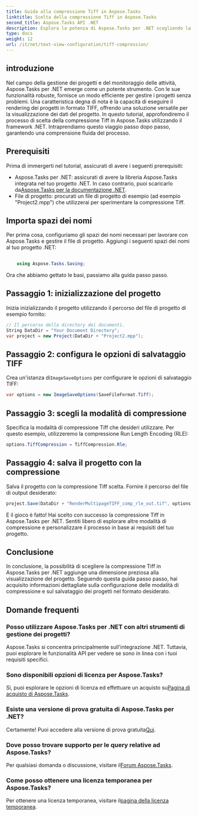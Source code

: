 ```yaml
---
title: Guida alla compressione Tiff in Aspose.Tasks
linktitle: Scelta della compressione Tiff in Aspose.Tasks
second_title: Aspose.Tasks API .NET
description: Esplora la potenza di Aspose.Tasks per .NET scegliendo la compressione Tiff. Segui la nostra guida passo passo per una visualizzazione efficiente del progetto.
type: docs
weight: 12
url: /it/net/text-view-configuration/tiff-compression/
---
```

## introduzione
Nel campo della gestione dei progetti e del monitoraggio delle attività, Aspose.Tasks per .NET emerge come un potente strumento. Con le sue funzionalità robuste, fornisce un modo efficiente per gestire i progetti senza problemi. Una caratteristica degna di nota è la capacità di eseguire il rendering dei progetti in formato TIFF, offrendo una soluzione versatile per la visualizzazione dei dati del progetto. In questo tutorial, approfondiremo il processo di scelta della compressione Tiff in Aspose.Tasks utilizzando il framework .NET. Intraprendiamo questo viaggio passo dopo passo, garantendo una comprensione fluida del processo.
## Prerequisiti
Prima di immergerti nel tutorial, assicurati di avere i seguenti prerequisiti:
-  Aspose.Tasks per .NET: assicurati di avere la libreria Aspose.Tasks integrata nel tuo progetto .NET. In caso contrario, puoi scaricarlo da[Aspose.Tasks per la documentazione .NET](https://reference.aspose.com/tasks/net/).
- File di progetto: procurati un file di progetto di esempio (ad esempio "Project2.mpp") che utilizzerai per sperimentare la compressione Tiff.
## Importa spazi dei nomi
Per prima cosa, configuriamo gli spazi dei nomi necessari per lavorare con Aspose.Tasks e gestire il file di progetto. Aggiungi i seguenti spazi dei nomi al tuo progetto .NET:
```csharp
    
    using Aspose.Tasks.Saving;
```
Ora che abbiamo gettato le basi, passiamo alla guida passo passo.
## Passaggio 1: inizializzazione del progetto
Inizia inizializzando il progetto utilizzando il percorso del file di progetto di esempio fornito:
```csharp
// Il percorso della directory dei documenti.
String DataDir = "Your Document Directory";
var project = new Project(DataDir + "Project2.mpp");
```
## Passaggio 2: configura le opzioni di salvataggio TIFF
 Crea un'istanza di`ImageSaveOptions` per configurare le opzioni di salvataggio TIFF:
```csharp
var options = new ImageSaveOptions(SaveFileFormat.Tiff);
```
## Passaggio 3: scegli la modalità di compressione
Specifica la modalità di compressione Tiff che desideri utilizzare. Per questo esempio, utilizzeremo la compressione Run Length Encoding (RLE):
```csharp
options.TiffCompression = TiffCompression.Rle;
```
## Passaggio 4: salva il progetto con la compressione
Salva il progetto con la compressione Tiff scelta. Fornire il percorso del file di output desiderato:
```csharp
project.Save(DataDir + "RenderMultipageTIFF_comp_rle_out.tif", options);
```
E il gioco è fatto! Hai scelto con successo la compressione Tiff in Aspose.Tasks per .NET. Sentiti libero di esplorare altre modalità di compressione e personalizzare il processo in base ai requisiti del tuo progetto.
## Conclusione
In conclusione, la possibilità di scegliere la compressione Tiff in Aspose.Tasks per .NET aggiunge una dimensione preziosa alla visualizzazione del progetto. Seguendo questa guida passo passo, hai acquisito informazioni dettagliate sulla configurazione delle modalità di compressione e sul salvataggio dei progetti nel formato desiderato.
## Domande frequenti
### Posso utilizzare Aspose.Tasks per .NET con altri strumenti di gestione dei progetti?
Aspose.Tasks si concentra principalmente sull'integrazione .NET. Tuttavia, puoi esplorare le funzionalità API per vedere se sono in linea con i tuoi requisiti specifici.
### Sono disponibili opzioni di licenza per Aspose.Tasks?
 Sì, puoi esplorare le opzioni di licenza ed effettuare un acquisto su[Pagina di acquisto di Aspose.Tasks](https://purchase.aspose.com/buy).
### Esiste una versione di prova gratuita di Aspose.Tasks per .NET?
 Certamente! Puoi accedere alla versione di prova gratuita[Qui](https://releases.aspose.com/).
### Dove posso trovare supporto per le query relative ad Aspose.Tasks?
 Per qualsiasi domanda o discussione, visitare il[Forum Aspose.Tasks](https://forum.aspose.com/c/tasks/15).
### Come posso ottenere una licenza temporanea per Aspose.Tasks?
 Per ottenere una licenza temporanea, visitare il[pagina della licenza temporanea](https://purchase.aspose.com/temporary-license/).